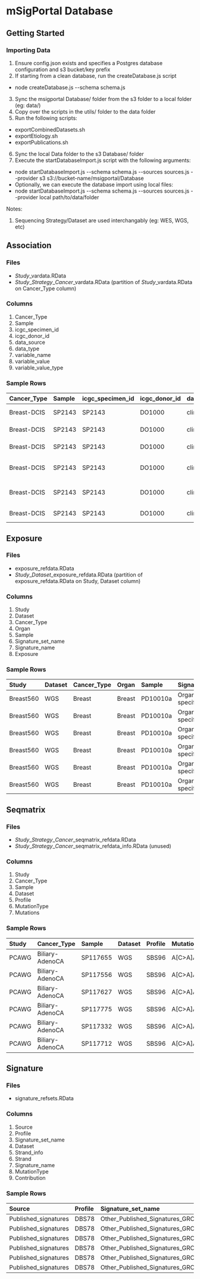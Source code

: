 # mSigPortal Database

## Getting Started

### Importing Data
1. Ensure config.json exists and specifies a Postgres database configuration and s3 bucket/key prefix
2. If starting from a clean database, run the createDatabase.js script
 - node createDatabase.js --schema schema.js
3. Sync the msigportal Database/ folder from the s3 folder to a local folder (eg: data/)
4. Copy over the scripts in the utils/ folder to the data folder
5. Run the following scripts:
 - exportCombinedDatasets.sh
 - exportEtiology.sh
 - exportPublications.sh
6. Sync the local Data folder to the s3 Database/ folder
7. Execute the startDatabaseImport.js script with the following arguments:
 - node startDatabaseImport.js --schema schema.js --sources sources.js --provider s3 s3://bucket-name/msigportal/Database
 - Optionally, we can execute the database import using local files:
 - node startDatabaseImport.js --schema schema.js --sources sources.js --provider local path/to/data/folder

Notes:
1. Sequencing Strategy/Dataset are used interchangably (eg: WES, WGS, etc)

## Association

### Files
- *Study*\_vardata.RData
- *Study*\_*Strategy*\_*Cancer*\_vardata.RData (partition of *Study*\_vardata.RData on Cancer_Type column)

### Columns
1. Cancer\_Type
2. Sample
3. icgc\_specimen\_id
4. icgc\_donor\_id
5. data\_source
6. data\_type
7. variable\_name
8. variable\_value
9. variable\_value\_type

### Sample Rows
|Cancer_Type |Sample |icgc_specimen_id |icgc_donor_id |data_source   |data_type          |variable_name            |variable_value                |variable_value_type |
|:-----------|:------|:----------------|:-------------|:-------------|:------------------|:------------------------|:-----------------------------|:-------------------|
|Breast-DCIS |SP2143 |SP2143           |DO1000        |clinical data |clinical variables |histology_tier1          |ECTODERM                      |character           |
|Breast-DCIS |SP2143 |SP2143           |DO1000        |clinical data |clinical variables |histology_tier2          |Breast                        |character           |
|Breast-DCIS |SP2143 |SP2143           |DO1000        |clinical data |clinical variables |histology_tier3          |In situ adenocarcinoma        |character           |
|Breast-DCIS |SP2143 |SP2143           |DO1000        |clinical data |clinical variables |histology_tier4          |Duct micropapillary carcinoma |character           |
|Breast-DCIS |SP2143 |SP2143           |DO1000        |clinical data |clinical variables |tumour_histological_type |Duct micropapillary carcinoma |character           |
|Breast-DCIS |SP2143 |SP2143           |DO1000        |clinical data |clinical variables |tumour_grade             |G2                            |character           |


## Exposure

### Files
- exposure_refdata.RData
- *Study*\_*Dataset*\_exposure_refdata.RData (partition of exposure_refdata.RData on Study, Dataset column)

### Columns
1. Study
2. Dataset
3. Cancer_Type
4. Organ
5. Sample
6. Signature_set_name
7. Signature_name
8. Exposure

### Sample Rows
|Study     |Dataset |Cancer_Type |Organ  |Sample   |Signature_set_name                            |Signature_name         | Exposure|
|:---------|:-------|:-----------|:------|:--------|:---------------------------------------------|:----------------------|--------:|
|Breast560 |WGS     |Breast      |Breast |PD10010a |Organ-specific_Cancer_Signatures_GRCh37_SBS96 |Breast_A (Breast_MMR1) |   0.0000|
|Breast560 |WGS     |Breast      |Breast |PD10010a |Organ-specific_Cancer_Signatures_GRCh37_SBS96 |Breast_B (Breast_2)    |   0.0000|
|Breast560 |WGS     |Breast      |Breast |PD10010a |Organ-specific_Cancer_Signatures_GRCh37_SBS96 |Breast_C (Breast_13)   |   0.0000|
|Breast560 |WGS     |Breast      |Breast |PD10010a |Organ-specific_Cancer_Signatures_GRCh37_SBS96 |Breast_D (Breast_MMR2) |   0.0000|
|Breast560 |WGS     |Breast      |Breast |PD10010a |Organ-specific_Cancer_Signatures_GRCh37_SBS96 |Breast_E (Breast_8)    |   0.0000|
|Breast560 |WGS     |Breast      |Breast |PD10010a |Organ-specific_Cancer_Signatures_GRCh37_SBS96 |Breast_F (Breast_18)   | 299.5687|


## Seqmatrix

### Files
- *Study*\_*Strategy*\_*Cancer*\_seqmatrix_refdata.RData 
- *Study*\_*Strategy*\_*Cancer*\_seqmatrix_refdata_info.RData (unused)

### Columns
1. Study
2. Cancer_Type
3. Sample
4. Dataset
5. Profile
6. MutationType
7. Mutations

### Sample Rows
|Study |Cancer_Type     |Sample   |Dataset |Profile |MutationType | Mutations|
|:-----|:---------------|:--------|:-------|:-------|:------------|---------:|
|PCAWG |Biliary-AdenoCA |SP117655 |WGS     |SBS96   |A[C>A]A      |       269|
|PCAWG |Biliary-AdenoCA |SP117556 |WGS     |SBS96   |A[C>A]A      |       114|
|PCAWG |Biliary-AdenoCA |SP117627 |WGS     |SBS96   |A[C>A]A      |       105|
|PCAWG |Biliary-AdenoCA |SP117775 |WGS     |SBS96   |A[C>A]A      |       217|
|PCAWG |Biliary-AdenoCA |SP117332 |WGS     |SBS96   |A[C>A]A      |        52|
|PCAWG |Biliary-AdenoCA |SP117712 |WGS     |SBS96   |A[C>A]A      |       192|


## Signature

### Files
- signature_refsets.RData

### Columns
1. Source
2. Profile
3. Signature_set_name
4. Dataset
5. Strand_info
6. Strand
7. Signature_name
8. MutationType
9. Contribution

### Sample Rows
|Source               |Profile |Signature_set_name                      |Dataset |Strand_info |Strand |Signature_name |MutationType | Contribution|
|:--------------------|:-------|:---------------------------------------|:-------|:-----------|:------|:--------------|:------------|------------:|
|Published_signatures |DBS78   |Other_Published_Signatures_GRCh37_DBS78 |WGS     |N           |NA     |DBS_BPA_WGS    |AC>CA        |    0.0192762|
|Published_signatures |DBS78   |Other_Published_Signatures_GRCh37_DBS78 |WGS     |N           |NA     |DBS_BPA_WGS    |AC>CG        |    0.0050342|
|Published_signatures |DBS78   |Other_Published_Signatures_GRCh37_DBS78 |WGS     |N           |NA     |DBS_BPA_WGS    |AC>CT        |    0.0155328|
|Published_signatures |DBS78   |Other_Published_Signatures_GRCh37_DBS78 |WGS     |N           |NA     |DBS_BPA_WGS    |AC>GA        |    0.0049635|
|Published_signatures |DBS78   |Other_Published_Signatures_GRCh37_DBS78 |WGS     |N           |NA     |DBS_BPA_WGS    |AC>GG        |    0.0083474|
|Published_signatures |DBS78   |Other_Published_Signatures_GRCh37_DBS78 |WGS     |N           |NA     |DBS_BPA_WGS    |AC>GT        |    0.0275530|
